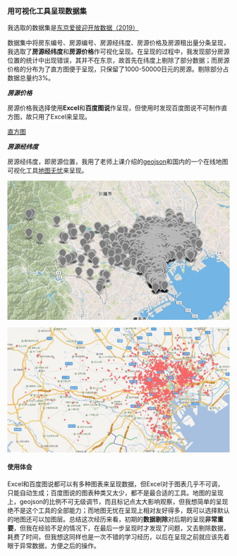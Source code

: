 ### 用可视化工具呈现数据集
我选取的数据集是[东京爱彼迎开放数据（2019）](https://www.kaggle.com/fuyutaro/tokyo-airbnb-open-data)

数据集中将房东编号、房源编号、房源经纬度、房源价格及房源租出量分条呈现，我选取了**房源经纬度**和**房源价格**作可视化呈现。在呈现的过程中，我发现部分房源位置的统计中出现错误，其并不在东京，故首先在纬度上剔除了部分数据；而房源价格的分布为了直方图便于呈现，只保留了1000-50000日元的房源。剔除部分占数据总量约3%。

***房源价格***

房源价格我选择使用**Excel**和**百度图说**作呈现，但使用时发现百度图说不可制作直方图，故只用了Excel来呈现。

[直方图](https://github.com/Ji9812/keshihua/blob/master/%E7%9B%B4%E6%96%B9%E5%9B%BE.jpg)

***房源经纬度***

房源经纬度，即房源位置，我用了老师上课介绍的[geojson](http://geojson.io/#map=2/20.0/0.0)和国内的一个在线地图可视化工具[地图无忧](https://www.dituwuyou.com/)来呈现。

![地图by geojson](https://github.com/Ji9812/keshihua/blob/master/geojson.jpg)

![地图by 地图无忧](https://github.com/Ji9812/keshihua/blob/master/%E5%9C%B0%E5%9B%BE%E6%97%A0%E5%BF%A7.jpg)

#### 使用体会
Excel和百度图说都可以有多种图表来呈现数据，但Excel对于图表几乎不可调，只能自动生成；百度图说的图表种类又太少，都不是最合适的工具。地图的呈现上，geojson的比例不可无级调节，而且标记点太大影响观察，但我想简单的呈现绝不是这个工具的全部能力；而地图无忧在呈现上相对友好得多，既可以选择默认的地图还可以加图层。总结这次经历来看，初期的**数据剔除**对后期的呈现**非常重要**，但我在经验不足的情况下，在最后一步呈现时才发现了问题，又去剔除数据，耗费了时间，但我想这同样也是一次不错的学习经历，以后在呈现之前就应该先着眼于异常数据，方便之后的操作。
